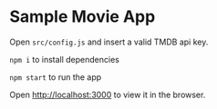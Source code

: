 # Sample Movie App

Open `src/config.js` and insert a valid TMDB api key.

`npm i` to install dependencies

`npm start` to run the app

Open [http://localhost:3000](http://localhost:3000) to view it in the browser.